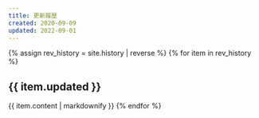 ```yaml
---
title: 更新履歴
created: 2020-09-09
updated: 2022-09-01
---
```

{% assign rev_history = site.history | reverse %}
{% for item in rev_history %}
## <a name="{{ item.updated }}">{{ item.updated }}</a>
{{ item.content | markdownify }}
{% endfor %}
